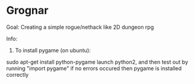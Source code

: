 # Grognar

Goal: Creating a simple rogue/nethack like 2D dungeon rpg

Info:
1. To install pygame (on ubuntu): 

sudo apt-get install python-pygame
launch python2, and then test out by running "import pygame"
if no errors occured then pygame is installed correctly

